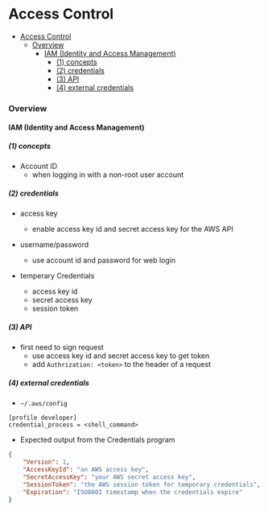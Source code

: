 # Access Control

<!-- @import "[TOC]" {cmd="toc" depthFrom=1 depthTo=6 orderedList=false} -->

<!-- code_chunk_output -->

- [Access Control](#access-control)
    - [Overview](#overview)
      - [IAM (Identity and Access Management)](#iam-identity-and-access-management)
        - [(1) concepts](#1-concepts)
        - [(2) credentials](#2-credentials)
        - [(3) API](#3-api)
        - [(4) external credentials](#4-external-credentials)

<!-- /code_chunk_output -->

### Overview

#### IAM (Identity and Access Management)

##### (1) concepts

* Account ID
    * when logging in with a non-root user account

##### (2) credentials

* access key
    * enable access key id and secret access key for the AWS API

* username/password
    * use account id and password for web login

* temperary Credentials
    * access key id
    * secret access key
    * session token

##### (3) API

* first need to sign request
    * use access key id and secret access key to get token
    * add `Authrization: <token>` to the header of a request

##### (4) external credentials

* `~/.aws/config`

```
[profile developer]
credential_process = <shell_command>
```

* Expected output from the Credentials program

```json
{
    "Version": 1,
    "AccessKeyId": "an AWS access key",
    "SecretAccessKey": "your AWS secret access key",
    "SessionToken": "the AWS session token for temporary credentials",
    "Expiration": "ISO8601 timestamp when the credentials expire"
}
```
